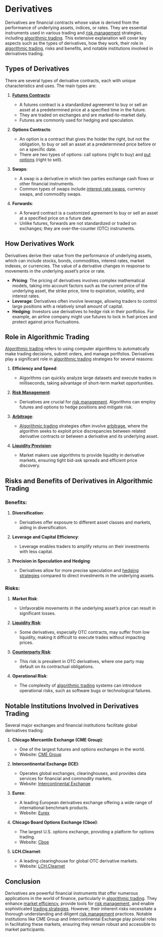 # Derivatives

Derivatives are financial contracts whose value is derived from the performance of underlying assets, indices, or rates. They are essential instruments used in various trading and [risk management](../r/risk_management.md) strategies, including [algorithmic trading](../a/algorithmic_trading.md). This extensive explanation will cover key aspects such as the types of derivatives, how they work, their role in [algorithmic trading](../a/algorithmic_trading.md), risks and benefits, and notable institutions involved in derivatives trading.

## Types of Derivatives

There are several types of derivative contracts, each with unique characteristics and uses. The main types are:

1. **[Futures Contracts](../f/futures_contracts.md)**:
    - A futures contract is a standardized agreement to buy or sell an asset at a predetermined price at a specified time in the future.
    - They are traded on exchanges and are marked-to-market daily.
    - Futures are commonly used for hedging and speculation.

2. **Options Contracts**:
    - An option is a contract that gives the holder the right, but not the obligation, to buy or sell an asset at a predetermined price before or on a specific date.
    - There are two types of options: call options (right to buy) and [put options](../p/put_options.md) (right to sell).

3. **Swaps**:
    - A swap is a derivative in which two parties exchange cash flows or other financial instruments.
    - Common types of swaps include [interest rate swaps](../i/interest_rate_swaps.md), currency swaps, and commodity swaps.

4. **Forwards**:
    - A forward contract is a customized agreement to buy or sell an asset at a specified price on a future date.
    - Unlike futures, forwards are not standardized or traded on exchanges; they are over-the-counter (OTC) instruments.

## How Derivatives Work

Derivatives derive their value from the performance of underlying assets, which can include stocks, bonds, commodities, interest rates, market indexes, or currencies. The value of a derivative changes in response to movements in the underlying asset’s price or rate.

- **Pricing**: The pricing of derivatives involves complex mathematical models, taking into account factors such as the current price of the underlying asset, the strike price, time to expiration, volatility, and interest rates.
- **Leverage**: Derivatives often involve leverage, allowing traders to control large positions with a relatively small amount of capital.
- **Hedging**: Investors use derivatives to hedge risk in their portfolios. For example, an airline company might use futures to lock in fuel prices and protect against price fluctuations.

## Role in Algorithmic Trading

[Algorithmic trading](../a/algorithmic_trading.md) refers to using computer algorithms to automatically make trading decisions, submit orders, and manage portfolios. Derivatives play a significant role in [algorithmic trading](../a/algorithmic_trading.md) strategies for several reasons:

1. **Efficiency and Speed**:
    - Algorithms can quickly analyze large datasets and execute trades in milliseconds, taking advantage of short-term market opportunities.

2. **[Risk Management](../r/risk_management.md)**:
    - Derivatives are crucial for [risk management](../r/risk_management.md). Algorithms can employ futures and options to hedge positions and mitigate risk.

3. **[Arbitrage](../a/arbitrage.md)**:
    - [Algorithmic trading](../a/algorithmic_trading.md) strategies often involve [arbitrage](../a/arbitrage.md), where the algorithm seeks to exploit price discrepancies between related derivative contracts or between a derivative and its underlying asset.

4. **[Liquidity Provision](../l/liquidity_provision.md)**:
    - Market makers use algorithms to provide liquidity in derivative markets, ensuring tight bid-ask spreads and efficient price discovery.

## Risks and Benefits of Derivatives in Algorithmic Trading

### Benefits:

1. **Diversification**:
    - Derivatives offer exposure to different asset classes and markets, aiding in diversification.

2. **Leverage and Capital Efficiency**:
    - Leverage enables traders to amplify returns on their investments with less capital.

3. **Precision in Speculation and Hedging**:
    - Derivatives allow for more precise speculation and [hedging strategies](../h/hedging_strategies.md) compared to direct investments in the underlying assets.

### Risks:

1. **Market Risk**:
    - Unfavorable movements in the underlying asset’s price can result in significant losses.

2. **[Liquidity Risk](../l/liquidity_risk.md)**:
    - Some derivatives, especially OTC contracts, may suffer from low liquidity, making it difficult to execute trades without impacting prices.

3. **[Counterparty Risk](../c/counterparty_risk.md)**:
    - This risk is prevalent in OTC derivatives, where one party may default on its contractual obligations.

4. **Operational Risk**:
    - The complexity of [algorithmic trading](../a/algorithmic_trading.md) systems can introduce operational risks, such as software bugs or technological failures.

## Notable Institutions Involved in Derivatives Trading

Several major exchanges and financial institutions facilitate global derivatives trading:

1. **Chicago Mercantile Exchange (CME Group)**:
    - One of the largest futures and options exchanges in the world.
    - Website: [CME Group](https://www.cmegroup.com/)

2. **Intercontinental Exchange (ICE)**:
    - Operates global exchanges, clearinghouses, and provides data services for financial and commodity markets.
    - Website: [Intercontinental Exchange](https://www.theice.com/)

3. **Eurex**:
    - A leading European derivatives exchange offering a wide range of international benchmark products.
    - Website: [Eurex](https://www.eurex.com/)

4. **Chicago Board Options Exchange (Cboe)**:
    - The largest U.S. options exchange, providing a platform for options trading.
    - Website: [Cboe](https://www.cboe.com/)

5. **LCH.Clearnet**:
    - A leading clearinghouse for global OTC derivative markets.
    - Website: [LCH.Clearnet](https://www.lch.com/)

## Conclusion

Derivatives are powerful financial instruments that offer numerous applications in the world of finance, particularly in [algorithmic trading](../a/algorithmic_trading.md). They enhance [market efficiency](../m/market_efficiency.md), provide tools for [risk management](../r/risk_management.md), and enable sophisticated [trading strategies](../t/trading_strategies.md). However, their inherent risks necessitate a thorough understanding and diligent [risk management](../r/risk_management.md) practices. Notable institutions like CME Group and Intercontinental Exchange play pivotal roles in facilitating these markets, ensuring they remain robust and accessible to market participants.